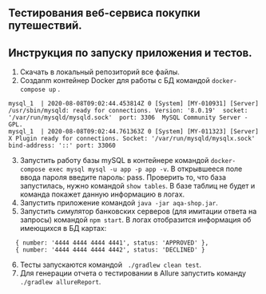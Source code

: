 ## Тестирования веб-сервиса покупки путешествий.
## Инструкция по запуску приложения и тестов.
1. Скачать в локальный репозиторий все файлы. 
2. Создаnm контейнер Docker для работы с БД командой ```docker-compose up``` .
```
mysql_1  | 2020-08-08T09:02:44.453814Z 0 [System] [MY-010931] [Server] /usr/sbin/mysqld: ready for connections. Version: '8.0.19'  socket: '/var/run/mysqld/mysqld.sock'  port: 3306  MySQL Community Server - GPL.
mysql_1  | 2020-08-08T09:02:44.761363Z 0 [System] [MY-011323] [Server] X Plugin ready for connections. Socket: '/var/run/mysqld/mysqlx.sock' bind-address: '::' port: 33060
```
3. Запустить работу базы mySQL в контейнере командой ```docker-compose exec mysql mysql -u app -p app -v```. 
В открывшееся поле ввода пароля введите пароль: pass. Проверить то, что база запустилась, нужно командой ```show tables```.
В базе таблиц не будет и команда покажет данную информацию в логах.
4. Запустить приложение командой ```java -jar aqa-shop.jar```.
5. Запустить симулятор банковских серверов (для имитации ответа на запросы) командой ```npm start```.
В логах отобразится информация об имеющихся в БД картах:
```
  { number: '4444 4444 4444 4441', status: 'APPROVED' },
  { number: '4444 4444 4444 4442', status: 'DECLINED' }
  ```
6. Тесты запускаются командой ``` ./gradlew clean test```.
7. Для генерации отчета о тестировании в Allure запустить команду ``` ./gradlew allureReport```. 
